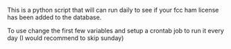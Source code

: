 This is a python script that will can run daily to see if your fcc ham license has been added to the database.

To use change the first few variables and setup a crontab job to run it every day (I would recommend to skip sunday)
